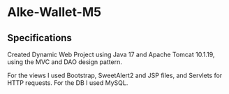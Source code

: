 # Alke-Wallet-M5

## Specifications

Created Dynamic Web Project using Java 17 and Apache Tomcat 10.1.19, using the MVC and DAO design pattern.

For the views I used Bootstrap, SweetAlert2 and JSP files, and Servlets for HTTP requests.
For the DB I used MySQL.
